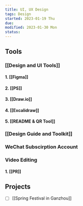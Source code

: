 ```yaml
---
title: UI, UX Design
tags: Design    
started: 2023-01-19 Thu
due: 
modified: 2023-01-30 Mon
status: 
---
```

## Tools
### [[Design and UI Tools]]
#### 1. [[Figma]]
#### 2. [[PS]]
#### 3. [[Draw.io]]
#### 4. [[Excalidraw]]
#### 5. [[README & QR Tool]]
### [[Design Guide and Toolkit]]
### WeChat Subscirption Account

### Video Editing
#### 1. [[PR]]

## Projects
- [ ] [[Spring Festival in Ganzhou]]